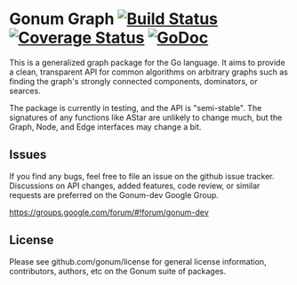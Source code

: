 # Gonum Graph [![Build Status](https://travis-ci.org/wa-labs/graph.svg?branch=master)](https://travis-ci.org/wa-labs/graph) [![Coverage Status](https://coveralls.io/repos/wa-labs/graph/badge.svg?branch=master&service=github)](https://coveralls.io/github/wa-labs/graph?branch=master) [![GoDoc](https://godoc.org/github.com/wa-labs/graph?status.svg)](https://godoc.org/github.com/wa-labs/graph)

This is a generalized graph package for the Go language. It aims to provide a clean, transparent API for common algorithms on arbitrary graphs such as finding the graph's strongly connected components, dominators, or searces.

The package is currently in testing, and the API is "semi-stable". The signatures of any functions like AStar are unlikely to change much, but the Graph, Node, and Edge interfaces may change a bit.

## Issues

If you find any bugs, feel free to file an issue on the github issue tracker. Discussions on API changes, added features, code review, or similar requests are preferred on the Gonum-dev Google Group.

https://groups.google.com/forum/#!forum/gonum-dev

## License

Please see github.com/gonum/license for general license information, contributors, authors, etc on the Gonum suite of packages.
